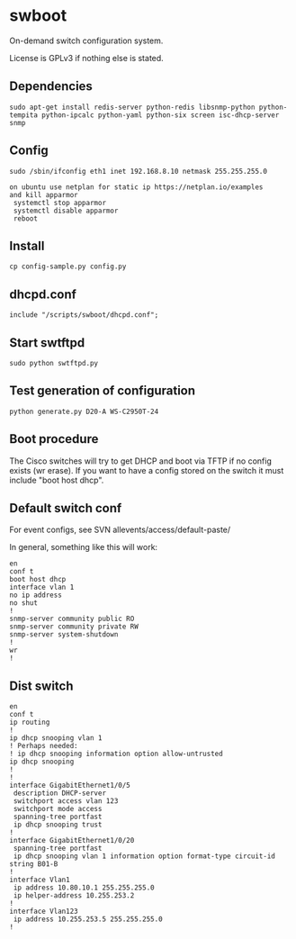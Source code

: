 # swboot

On-demand switch configuration system.

License is GPLv3 if nothing else is stated.

## Dependencies
    sudo apt-get install redis-server python-redis libsnmp-python python-tempita python-ipcalc python-yaml python-six screen isc-dhcp-server snmp

## Config
    sudo /sbin/ifconfig eth1 inet 192.168.8.10 netmask 255.255.255.0

    on ubuntu use netplan for static ip https://netplan.io/examples 
    and kill apparmor
     systemctl stop apparmor
     systemctl disable apparmor
     reboot

## Install
    cp config-sample.py config.py

## dhcpd.conf
    include "/scripts/swboot/dhcpd.conf";

## Start swtftpd
    sudo python swtftpd.py

## Test generation of configuration
    python generate.py D20-A WS-C2950T-24

## Boot procedure

The Cisco switches will try to get DHCP and boot via TFTP if no config exists (wr erase).
If you want to have a config stored on the switch it must include "boot host dhcp".

## Default switch conf

For event configs, see SVN allevents/access/default-paste/

In general, something like this will work:

    en
    conf t
    boot host dhcp
    interface vlan 1
    no ip address
    no shut
    !
    snmp-server community public RO
    snmp-server community private RW
    snmp-server system-shutdown
    !
    wr
    !


## Dist switch

    en
    conf t
    ip routing
    !
    ip dhcp snooping vlan 1
    ! Perhaps needed:
    ! ip dhcp snooping information option allow-untrusted
    ip dhcp snooping
    !         
    !         
    interface GigabitEthernet1/0/5
     description DHCP-server
     switchport access vlan 123
     switchport mode access
     spanning-tree portfast
     ip dhcp snooping trust
    !         
    interface GigabitEthernet1/0/20
     spanning-tree portfast
     ip dhcp snooping vlan 1 information option format-type circuit-id string B01-B
    !
    interface Vlan1
     ip address 10.80.10.1 255.255.255.0
     ip helper-address 10.255.253.2
    !
    interface Vlan123
     ip address 10.255.253.5 255.255.255.0
    !
